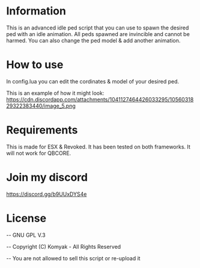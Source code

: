 # Information
This is an advanced idle ped script that you can use
to spawn the desired ped with an idle animation.
All peds spawned are invincible and cannot be harmed. You can also change the ped model & add another animation.

# How to use
In config.lua you can edit the cordinates & model of your desired ped.

This is an example of how it might look:
https://cdn.discordapp.com/attachments/1041127464426033295/1056031829322383440/image_5.png

# Requirements
This is made for ESX & Revoked.
It has been tested on both frameworks.
It will not work for QBCORE.

# Join my discord
https://discord.gg/b9UUxDYS4e

# License
-- GNU GPL V.3

-- Copyright (C) Komyak - All Rights Reserved

-- You are not allowed to sell this script or re-upload it
